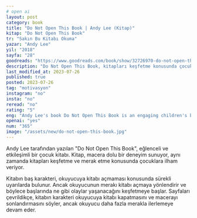 ```yaml
---
# open ai 
layout: post
category: book
title: "Do Not Open This Book | Andy Lee (Kitap)"
kitap: "Do Not Open This Book"
tr: "Sakın Bu Kitabı Okuma"
yazar: "Andy Lee"
yil: "2018"
sayfa: "28"
goodreads: "https://www.goodreads.com/book/show/32726970-do-not-open-this-book"
description: "Do Not Open This Book, kitapları keşfetme konusunda çocuklara ilham veren eğlenceli bir çocuk kitabı."
last_modified_at: 2023-07-26
published: true
posted: 2023-07-26
tag: "motivasyon" 
instagram: "no"
insta: "no"
reread: "no"
rating: "5"
eng: "Andy Lee's book Do Not Open This Book is an engaging children's book that invites curious readers on an interactive adventure and inspires them to explore books, filled with surprises and fun along the way."
openai: "yes"
num: "365"
image: "/assets/new/do-not-open-this-book.jpg"
---
```


Andy Lee tarafından yazılan "Do Not Open This Book", eğlenceli ve etkileşimli bir çocuk kitabı. Kitap, macera dolu bir deneyim sunuyor, aynı zamanda kitapları keşfetme ve merak etme konusunda çocuklara ilham veriyor.

Kitabın baş karakteri, okuyucuya kitabı açmaması konusunda sürekli uyarılarda bulunur. Ancak okuyucunun merakı kitabı açmaya yönlendirir ve böylece başlarında ne gibi olaylar yaşanacağını keşfetmeye başlar. Sayfaları çevrildikçe, kitabın karakteri okuyucuya kitabı kapatmasını ve macerayı sonlandırmasını söyler, ancak okuyucu daha fazla merakla ilerlemeye devam eder.




